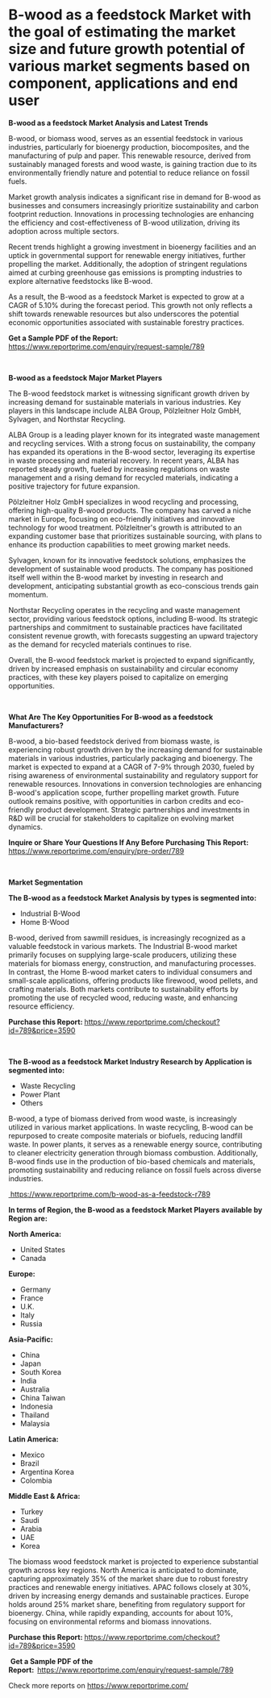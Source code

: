 <p><h1>B-wood as a feedstock Market with the goal of estimating the market size and future growth potential of various market segments based on component, applications and end user</h1></p><p><strong>B-wood as a feedstock Market Analysis and Latest Trends</strong></p>
<p><p>B-wood, or biomass wood, serves as an essential feedstock in various industries, particularly for bioenergy production, biocomposites, and the manufacturing of pulp and paper. This renewable resource, derived from sustainably managed forests and wood waste, is gaining traction due to its environmentally friendly nature and potential to reduce reliance on fossil fuels. </p><p>Market growth analysis indicates a significant rise in demand for B-wood as businesses and consumers increasingly prioritize sustainability and carbon footprint reduction. Innovations in processing technologies are enhancing the efficiency and cost-effectiveness of B-wood utilization, driving its adoption across multiple sectors. </p><p>Recent trends highlight a growing investment in bioenergy facilities and an uptick in governmental support for renewable energy initiatives, further propelling the market. Additionally, the adoption of stringent regulations aimed at curbing greenhouse gas emissions is prompting industries to explore alternative feedstocks like B-wood. </p><p>As a result, the B-wood as a feedstock Market is expected to grow at a CAGR of 5.10% during the forecast period. This growth not only reflects a shift towards renewable resources but also underscores the potential economic opportunities associated with sustainable forestry practices.</p></p>
<p><strong>Get a Sample PDF of the Report:&nbsp;</strong> <a href="https://www.reportprime.com/enquiry/request-sample/789?utm_campaign=2007&utm_medium=2&utm_source=Github&utm_content=ia&utm_term=18032025&utm_id=b-wood-as-a-feedstock">https://www.reportprime.com/enquiry/request-sample/789</a></p>
<p>&nbsp;</p>
<p><strong>B-wood as a feedstock Major Market Players</strong></p>
<p><p>The B-wood feedstock market is witnessing significant growth driven by increasing demand for sustainable materials in various industries. Key players in this landscape include ALBA Group, Pölzleitner Holz GmbH, Sylvagen, and Northstar Recycling.</p><p>ALBA Group is a leading player known for its integrated waste management and recycling services. With a strong focus on sustainability, the company has expanded its operations in the B-wood sector, leveraging its expertise in waste processing and material recovery. In recent years, ALBA has reported steady growth, fueled by increasing regulations on waste management and a rising demand for recycled materials, indicating a positive trajectory for future expansion.</p><p>Pölzleitner Holz GmbH specializes in wood recycling and processing, offering high-quality B-wood products. The company has carved a niche market in Europe, focusing on eco-friendly initiatives and innovative technology for wood treatment. Pölzleitner's growth is attributed to an expanding customer base that prioritizes sustainable sourcing, with plans to enhance its production capabilities to meet growing market needs.</p><p>Sylvagen, known for its innovative feedstock solutions, emphasizes the development of sustainable wood products. The company has positioned itself well within the B-wood market by investing in research and development, anticipating substantial growth as eco-conscious trends gain momentum.</p><p>Northstar Recycling operates in the recycling and waste management sector, providing various feedstock options, including B-wood. Its strategic partnerships and commitment to sustainable practices have facilitated consistent revenue growth, with forecasts suggesting an upward trajectory as the demand for recycled materials continues to rise.</p><p>Overall, the B-wood feedstock market is projected to expand significantly, driven by increased emphasis on sustainability and circular economy practices, with these key players poised to capitalize on emerging opportunities.</p></p>
<p>&nbsp;</p>
<p><strong>What Are The Key Opportunities For B-wood as a feedstock Manufacturers?</strong></p>
<p><p>B-wood, a bio-based feedstock derived from biomass waste, is experiencing robust growth driven by the increasing demand for sustainable materials in various industries, particularly packaging and bioenergy. The market is expected to expand at a CAGR of 7-9% through 2030, fueled by rising awareness of environmental sustainability and regulatory support for renewable resources. Innovations in conversion technologies are enhancing B-wood's application scope, further propelling market growth. Future outlook remains positive, with opportunities in carbon credits and eco-friendly product development. Strategic partnerships and investments in R&D will be crucial for stakeholders to capitalize on evolving market dynamics.</p></p>
<p><strong>Inquire or Share Your Questions If Any Before Purchasing This Report:</strong> <a href="https://www.reportprime.com/enquiry/pre-order/789?utm_campaign=2007&utm_medium=2&utm_source=Github&utm_content=ia&utm_term=18032025&utm_id=b-wood-as-a-feedstock">https://www.reportprime.com/enquiry/pre-order/789</a></p>
<p>&nbsp;</p>
<p><strong>Market Segmentation</strong></p>
<p><strong>The B-wood as a feedstock Market Analysis by types is segmented into:</strong></p>
<p><ul><li>Industrial B-Wood</li><li>Home B-Wood</li></ul></p>
<p><p>B-wood, derived from sawmill residues, is increasingly recognized as a valuable feedstock in various markets. The Industrial B-wood market primarily focuses on supplying large-scale producers, utilizing these materials for biomass energy, construction, and manufacturing processes. In contrast, the Home B-wood market caters to individual consumers and small-scale applications, offering products like firewood, wood pellets, and crafting materials. Both markets contribute to sustainability efforts by promoting the use of recycled wood, reducing waste, and enhancing resource efficiency.</p></p>
<p><strong>Purchase this Report:&nbsp;</strong><a href="https://www.reportprime.com/checkout?id=789&price=3590&utm_campaign=2007&utm_medium=2&utm_source=Github&utm_content=ia&utm_term=18032025&utm_id=b-wood-as-a-feedstock">https://www.reportprime.com/checkout?id=789&price=3590</a></p>
<p>&nbsp;</p>
<p><strong>The B-wood as a feedstock Market Industry Research by Application is segmented into:</strong></p>
<p><ul><li>Waste Recycling</li><li>Power Plant</li><li>Others</li></ul></p>
<p><p>B-wood, a type of biomass derived from wood waste, is increasingly utilized in various market applications. In waste recycling, B-wood can be repurposed to create composite materials or biofuels, reducing landfill waste. In power plants, it serves as a renewable energy source, contributing to cleaner electricity generation through biomass combustion. Additionally, B-wood finds use in the production of bio-based chemicals and materials, promoting sustainability and reducing reliance on fossil fuels across diverse industries.</p></p>
<p><a href="https://www.reportprime.com/b-wood-as-a-feedstock-r789?utm_campaign=2007&utm_medium=2&utm_source=Github&utm_content=ia&utm_term=18032025&utm_id=b-wood-as-a-feedstock">&nbsp;https://www.reportprime.com/b-wood-as-a-feedstock-r789</a></p>
<p><strong>In terms of Region, the B-wood as a feedstock Market Players available by Region are:</strong></p>
<p>
    <p> <strong> North America: </strong>
        <ul>
            <li>United States</li>
            <li>Canada</li>
        </ul>
        </p> 
    <p> <strong> Europe: </strong>
        <ul>
            <li>Germany</li>
            <li>France</li>
            <li>U.K.</li>
            <li>Italy</li>
            <li>Russia</li>
        </ul>
        </p> 
    <p> <strong> Asia-Pacific: </strong>
        <ul>
            <li>China</li>
            <li>Japan</li>
            <li>South Korea</li>
            <li>India</li>
            <li>Australia</li>
            <li>China Taiwan</li>
            <li>Indonesia</li>
            <li>Thailand</li>
            <li>Malaysia</li>
        </ul>
        </p> 
    <p> <strong> Latin America: </strong>
        <ul>
            <li>Mexico</li>
            <li>Brazil</li>
            <li>Argentina Korea</li>
            <li>Colombia</li>
        </ul>
        </p> 
    <p> <strong> Middle East & Africa: </strong>
        <ul>
            <li>Turkey</li>
            <li>Saudi</li>
            <li>Arabia</li>
            <li>UAE</li>
            <li>Korea</li>
        </ul>
    </p>
    </p>
<p><p>The biomass wood feedstock market is projected to experience substantial growth across key regions. North America is anticipated to dominate, capturing approximately 35% of the market share due to robust forestry practices and renewable energy initiatives. APAC follows closely at 30%, driven by increasing energy demands and sustainable practices. Europe holds around 25% market share, benefiting from regulatory support for bioenergy. China, while rapidly expanding, accounts for about 10%, focusing on environmental reforms and biomass innovations.</p></p>
<p><strong>Purchase this Report: </strong><a href="https://www.reportprime.com/checkout?id=789&price=3590&utm_campaign=2007&utm_medium=2&utm_source=Github&utm_content=ia&utm_term=18032025&utm_id=b-wood-as-a-feedstock">https://www.reportprime.com/checkout?id=789&price=3590</a></p>
<p>&nbsp;<strong>Get a Sample PDF of the Report:&nbsp;&nbsp;</strong><a href="https://www.reportprime.com/enquiry/request-sample/789?utm_campaign=2007&utm_medium=2&utm_source=Github&utm_content=ia&utm_term=18032025&utm_id=b-wood-as-a-feedstock">https://www.reportprime.com/enquiry/request-sample/789</a></p>
<p><strong></strong></p>
<p>Check more reports on <a href="https://www.reportprime.com/?utm_campaign=2007&utm_medium=2&utm_source=Github&utm_content=ia&utm_term=18032025&utm_id=b-wood-as-a-feedstock">https://www.reportprime.com/</a></p>